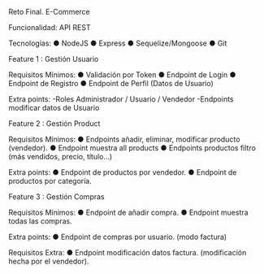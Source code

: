 Reto Final. E-Commerce

Funcionalidad:
API REST

Tecnologías:
● NodeJS
● Express
● Sequelize/Mongoose
● Git



Feature 1 : Gestión Usuario

Requisitos Mínimos:
● Validación por Token
● Endpoint de Login
● Endpoint de Registro
● Endpoint de Perfil (Datos de Usuario)

Extra points:
-Roles Administrador / Usuario / Vendedor
-Endpoints modificar datos de Usuario


Feature 2 : Gestión Product

Requisitos Mínimos:
● Endpoints añadir, eliminar, modificar producto
(vendedor).
● Endpoint muestra all products
● Endpoints productos filtro (más vendidos,
precio, título...)

Extra points:
● Endpoint de productos por vendedor.
● Endpoint de productos por categoría.


Feature 3 : Gestión
Compras

Requisitos Mínimos:
● Endpoint de añadir compra.
● Endpoint muestra todas las compras.

Extra points:
● Endpoint de compras por usuario. (modo
factura)

Requisitos Extra:
● Endpoint modificación datos factura.
(modificación hecha por el vendedor).